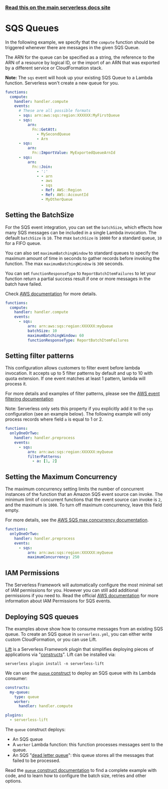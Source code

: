<!--
title: Serverless Framework - AWS Lambda Events - SQS Queues
menuText: SQS
menuOrder: 8
description:  Setting up AWS SQS Queue Events with AWS Lambda via the Serverless Framework
layout: Doc
-->

<!-- DOCS-SITE-LINK:START automatically generated  -->

### [Read this on the main serverless docs site](https://www.serverless.com/framework/docs/providers/aws/events/sqs)

<!-- DOCS-SITE-LINK:END -->

# SQS Queues

In the following example, we specify that the `compute` function should be triggered whenever there are messages in the given SQS Queue.

The ARN for the queue can be specified as a string, the reference to the ARN of a resource by logical ID, or the import of an ARN that was exported by a different service or CloudFormation stack.

**Note:** The `sqs` event will hook up your existing SQS Queue to a Lambda function. Serverless won't create a new queue for you.

```yml
functions:
  compute:
    handler: handler.compute
    events:
      # These are all possible formats
      - sqs: arn:aws:sqs:region:XXXXXX:MyFirstQueue
      - sqs:
          arn:
            Fn::GetAtt:
              - MySecondQueue
              - Arn
      - sqs:
          arn:
            Fn::ImportValue: MyExportedQueueArnId
      - sqs:
          arn:
            Fn::Join:
              - ':'
              - - arn
                - aws
                - sqs
                - Ref: AWS::Region
                - Ref: AWS::AccountId
                - MyOtherQueue
```

## Setting the BatchSize

For the SQS event integration, you can set the `batchSize`, which effects how many SQS messages can be included in a single Lambda invocation. The default `batchSize` is `10`. The max `batchSize` is `10000` for a standard queue, `10` for a FIFO queue.

You can also set `maximumBatchingWindow` to standard queues to specify the maximum amount of time in seconds to gather records before invoking the function. The max `maximumBatchingWindow` is `300` seconds.

You can set `functionResponseType` to `ReportBatchItemFailures` to let your function return a partial success result if one or more messages in the batch have failed.

Check [AWS documentation](https://docs.aws.amazon.com/lambda/latest/dg/with-sqs.html) for more details.

```yml
functions:
  compute:
    handler: handler.compute
    events:
      - sqs:
          arn: arn:aws:sqs:region:XXXXXX:myQueue
          batchSize: 10
          maximumBatchingWindow: 60
          functionResponseType: ReportBatchItemFailures
```

## Setting filter patterns

This configuration allows customers to filter event before lambda invocation. It accepts up to 5 filter patterns by default and up to 10 with quota extension. If one event matches at least 1 pattern, lambda will process it.

For more details and examples of filter patterns, please see the [AWS event filtering documentation](https://docs.aws.amazon.com/lambda/latest/dg/invocation-eventfiltering.html)

Note: Serverless only sets this property if you explicitly add it to the `sqs` configuration (see an example below). The following example will only process records where field `a` is equal to 1 or 2.

```yml
functions:
  onlyOneOrTwo:
    handler: handler.preprocess
    events:
      - sqs:
          arn: arn:aws:sqs:region:XXXXXX:myQueue
          filterPatterns:
            - a: [1, 2]
```

## Setting the Maximum Concurrency

The maximum concurrency setting limits the number of concurrent instances of the function that an Amazon SQS event source can invoke. The minimum limit of concurrent functions that the event source can invoke is `2`, and the maximum is `1000`. To turn off maximum concurrency, leave this field empty.

For more details, see the [AWS SQS max concurrency documentation](https://docs.aws.amazon.com/lambda/latest/dg/with-sqs.html#events-sqs-max-concurrency).

```yml
functions:
  onlyOneOrTwo:
    handler: handler.preprocess
    events:
      - sqs:
          arn: arn:aws:sqs:region:XXXXXX:myQueue
          maximumConcurrency: 250
```

## IAM Permissions

The Serverless Framework will automatically configure the most minimal set of IAM permissions for you. However you can still add additional permissions if you need to. Read the official [AWS documentation](https://docs.aws.amazon.com/AWSSimpleQueueService/latest/SQSDeveloperGuide/sqs-configure-lambda-function-trigger.html) for more information about IAM Permissions for SQS events.

## Deploying SQS queues

The examples above show how to consume messages from an existing SQS queue. To create an SQS queue in `serverless.yml`, you can either write custom CloudFormation, or you can use Lift.

[Lift](https://github.com/getlift/lift) is a Serverless Framework plugin that simplifies deploying pieces of applications via "[constructs](https://github.com/getlift/lift#constructs)". Lift can be installed via:

```
serverless plugin install -n serverless-lift
```

We can use the [`queue` construct](https://github.com/getlift/lift/blob/master/docs/queue.md) to deploy an SQS queue with its Lambda consumer:

```yaml
constructs:
  my-queue:
    type: queue
    worker:
      handler: handler.compute

plugins:
  - serverless-lift
```

The `queue` construct deploys:

- An SQS queue
- A `worker` Lambda function: this function processes messages sent to the queue.
- An SQS "[dead letter queue](https://docs.aws.amazon.com/AWSSimpleQueueService/latest/SQSDeveloperGuide/sqs-dead-letter-queues.html)": this queue stores all the messages that failed to be processed.

Read the [`queue` construct documentation](https://github.com/getlift/lift/blob/master/docs/queue.md) to find a complete example with code, and to learn how to configure the batch size, retries and other options.
